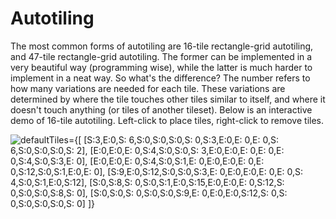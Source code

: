 
# Autotiling

The most common forms of autotiling are 16-tile rectangle-grid autotiling, and 47-tile rectangle-grid autotiling. The former can be implemented in a very beautiful way (programming wise), while the latter is much harder to implement in a neat way. So what's the difference? The number refers to how many variations are needed for each tile. These variations are determined by where the tile touches other tiles similar to itself, and where it doesn't touch anything (or tiles of another tileset). Below is an interactive demo of 16-tile autotiling. Left-click to place tiles, right-click to remove tiles.

![defaultTiles={`[
    [S:3,E:0,S: 6,S:0,S:0,S:0,S: 0,S:3,E:0,E: 0,E: 0,S: 6,S:0,S:0,S:0,S: 2],
    [E:0,E:0,E: 0,S:4,S:0,S:0,S: 3,E:0,E:0,E: 0,E: 0,E: 0,S:4,S:0,S:3,E: 0],
    [E:0,E:0,E: 0,S:4,S:0,S:1,E: 0,E:0,E:0,E: 0,E: 0,S:12,S:0,S:1,E:0,E: 0],
    [S:9,E:0,S:12,S:0,S:0,S:3,E: 0,E:0,E:0,E: 0,E: 0,S: 4,S:0,S:1,E:0,S:12],
    [S:0,S:8,S: 0,S:0,S:1,E:0,S:15,E:0,E:0,E: 0,S:12,S: 0,S:0,S:0,S:8,S: 0],
    [S:0,S:0,S: 0,S:0,S:0,S:9,E: 0,E:0,E:0,S:12,S: 0,S: 0,S:0,S:0,S:0,S: 0]
]`}](Autotiling.jsx)
